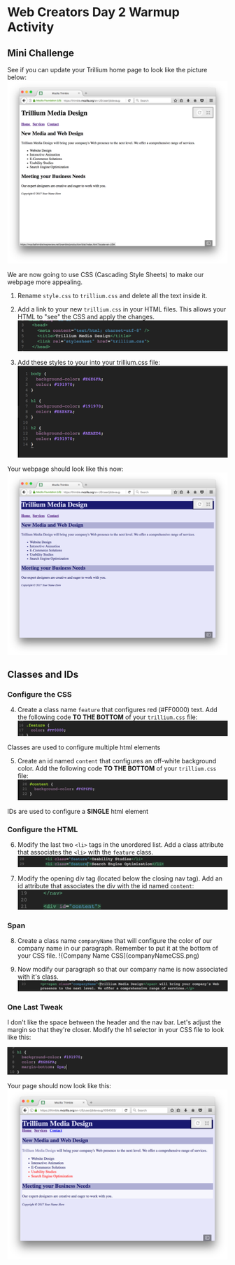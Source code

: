 # Web Creators Day 2 Warmup Activity

## Mini Challenge 

See if you can update your Trillium home page to look like the picture below: 
![Trillium With List](trilliumWithList.png)

We are now going to use CSS (Cascading Style Sheets) to make our webpage more appealing. 

1. Rename `style.css` to `trillium.css` and delete all the text inside it. 

2. Add a link to your new `trillium.css` in your HTML files. This allows your HTML to "see" the CSS and apply the changes. 
![Link CSS](linkCSS.png)


3. Add these styles to your into your trillium.css file:
![Initial Styles](initialStyles.png)

Your webpage should look like this now:
![Trillium Initial CSS](trilliumInitialCSS.png)

## Classes and IDs

### Configure the CSS

4. Create a class name `feature` that configures red (#FF0000) text. Add the following code **TO THE BOTTOM** of your `trillium.css` file:
![Feature CSS](featureCSS.png)

Classes are used to configure multiple html elements 

5. Create an id named `content` that configures an off-white background color. Add the following code **TO THE BOTTOM** of your `trillium.css` file:
![Content CSS](contentCSS.png)

IDs are used to configure a **SINGLE** html element

### Configure the HTML

6. Modify the last two `<li>` tags in the unordered list. Add a class attribute that associates the `<li>` with the `feature` class. 
![Feature HTML](featureHTML.png)

7. Modify the opening div tag (located below the closing nav tag). Add an id attribute that associates the div with the id named `content`:
![Content HTML](contentHTML.png)

### Span 

8. Create a class name `companyName` that will configure the color of our company name in our paragraph. Remember to put it at the bottom of your CSS file. 
!{Company Name CSS](companyNameCSS.png)

9. Now modify our paragraph so that our company name is now associated with it's class. 
![Company Name HTML](companyNameHTML.png)

### One Last Tweak 
I don't like the space between the header and the nav bar. Let's adjust the margin so that they're closer. Modify the h1 selector in your CSS file to look like this:

![H1 Margin](h1Margin.png)

Your page should now look like this:
![Trillium Final](trilliumFinal.png)


